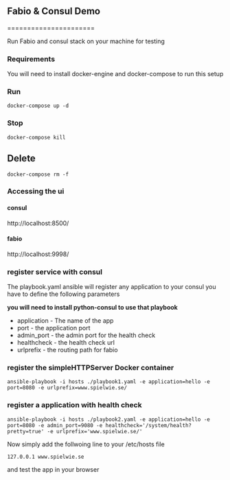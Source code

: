 ## Fabio & Consul Demo
======================

Run Fabio and consul stack on your machine for testing

### Requirements
You will need to install docker-engine and docker-compose to run this setup

### Run
`
docker-compose up -d 
`

### Stop
`
docker-compose kill
`

## Delete
`
docker-compose rm -f
`

### Accessing the ui

#### consul

http://localhost:8500/

#### fabio

http://localhost:9998/

### register service with consul
The playbook.yaml ansible will register any application to your consul
you have to define the following parameters

**you will need to install python-consul to use that playbook**

+ application - The name of the app
+ port - the application port
+ admin_port - the admin port for the health check
+ healthcheck - the health check url
+ urlprefix - the routing path for fabio


### register the simpleHTTPServer Docker container

`
ansible-playbook -i hosts ./playbook1.yaml -e application=hello -e port=8080 -e urlprefix=www.spielwie.se/ 
`

### register a application with health check

`
ansible-playbook -i hosts ./playbook2.yaml -e application=hello -e port=8080 -e admin_port=9080 -e healthcheck='/system/health?pretty=true' -e urlprefix='www.spielwie.se/' 
`

Now simply add the follwoing line to your /etc/hosts file 

`
127.0.0.1 www.spielwie.se
`

and test the app in your browser